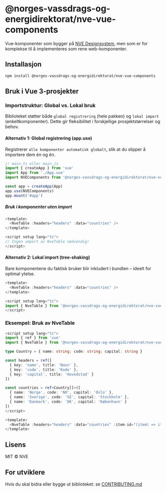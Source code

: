 # @norges-vassdrags-og-energidirektorat/nve-vue-components

Vue-komponenter som bygger på [NVE Designsystem](https://designsystem.nve.no/), men som er for komplekse til å implementeres som rene web-komponenter.

## Installasjon

```bash
npm install @norges-vassdrags-og-energidirektorat/nve-vue-components
```

## Bruk i Vue 3-prosjekter

### Importstruktur: Global vs. Lokal bruk

Biblioteket støtter både `global registrering` (hele pakken) og `lokal import` (enkeltkomponenter). Dette gir fleksibilitet i forskjellige prosjektstørrelser og behov.

#### Alternativ 1: Global registrering (app.use)

Registrerer `alle komponenter automatisk globalt`, slik at du slipper å importere dem én og én.

```ts
// main.ts eller main.js
import { createApp } from 'vue'
import App from './App.vue'
import NVEComponents from '@norges-vassdrags-og-energidirektorat/nve-vue-components'

const app = createApp(App)
app.use(NVEComponents)
app.mount('#app')
```

##### Bruk i komponenter uten import

```ts
<template>
  <NveTable :headers="headers" :data="countries" />
</template>

<script setup lang="ts">
// Ingen import av NveTable nødvendig!
</script>
```

#### Alternativ 2: Lokal import (tree-shaking)

Bare komponentene du faktisk bruker blir inkludert i bundlen – ideelt for optimal ytelse.

```ts
<template>
  <NveTable :headers="headers" :data="countries" />
</template>

<script setup lang="ts">
import { NveTable } from '@norges-vassdrags-og-energidirektorat/nve-vue-components'
</script>
```

### Eksempel: Bruk av NveTable

```ts
<script setup lang="ts">
import { ref } from 'vue'
import { NveTable } from '@norges-vassdrags-og-energidirektorat/nve-vue-components'

type Country = { name: string; code: string; capital: string }

const headers = ref([
  { key: 'name', title: 'Navn' },
  { key: 'code', title: 'Kode' },
  { key: 'capital', title: 'Hovedstad' }
])

const countries = ref<Country[]>([
  { name: 'Norge', code: 'NO', capital: 'Oslo' },
  { name: 'Sverige', code: 'SE', capital: 'Stockholm' },
  { name: 'Danmark', code: 'DK', capital: 'København' }
])
</script>

<template>
  <NveTable :headers="headers" :data="countries" :item-id="(item) => item.code" striped />
</template>
```

## Lisens

MIT © NVE

## For utviklere

Hvis du skal bidra eller bygge ut biblioteket: se [CONTRIBUTING.md](./CONTRIBUTING.md)
